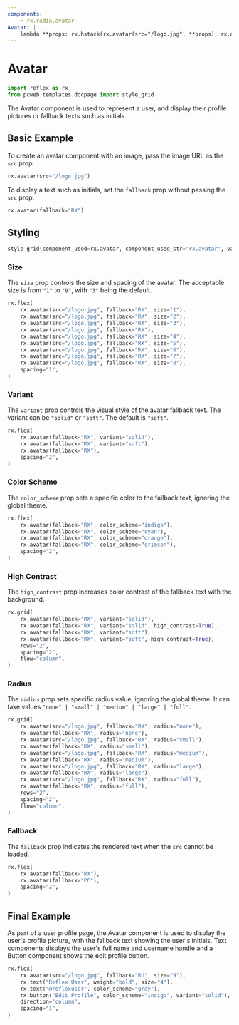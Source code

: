 ```yaml
---
components:
    - rx.radix.avatar
Avatar: |
    lambda **props: rx.hstack(rx.avatar(src="/logo.jpg", **props), rx.avatar(fallback="RX", **props), spacing="3")
---
```

# Avatar

```python exec 
import reflex as rx
from pcweb.templates.docpage import style_grid
```

The Avatar component is used to represent a user, and display their profile pictures or fallback texts such as initials.

## Basic Example

To create an avatar component with an image, pass the image URL as the `src` prop.

```python demo
rx.avatar(src="/logo.jpg")
```

To display a text such as initials, set the `fallback` prop without passing the `src` prop.

```python demo
rx.avatar(fallback="RX")
```

## Styling

```python eval
style_grid(component_used=rx.avatar, component_used_str="rx.avatar", variants=["solid", "soft"], fallback="RX")
```

### Size

The `size` prop controls the size and spacing of the avatar. The acceptable size is from `"1"` to `"9"`, with `"3"` being the default.

```python demo
rx.flex(
    rx.avatar(src="/logo.jpg", fallback="RX", size="1"),
    rx.avatar(src="/logo.jpg", fallback="RX", size="2"),
    rx.avatar(src="/logo.jpg", fallback="RX", size="3"),
    rx.avatar(src="/logo.jpg", fallback="RX"),
    rx.avatar(src="/logo.jpg", fallback="RX", size="4"),
    rx.avatar(src="/logo.jpg", fallback="RX", size="5"),
    rx.avatar(src="/logo.jpg", fallback="RX", size="6"),
    rx.avatar(src="/logo.jpg", fallback="RX", size="7"),
    rx.avatar(src="/logo.jpg", fallback="RX", size="8"),
    spacing="1",
)
```

### Variant

The `variant` prop controls the visual style of the avatar fallback text. The variant can be `"solid"` or `"soft"`. The default is `"soft"`.

```python demo
rx.flex(
    rx.avatar(fallback="RX", variant="solid"),
    rx.avatar(fallback="RX", variant="soft"),
    rx.avatar(fallback="RX"),
    spacing="2",
)
```

### Color Scheme

The `color_scheme` prop sets a specific color to the fallback text, ignoring the global theme.

```python demo
rx.flex(
    rx.avatar(fallback="RX", color_scheme="indigo"),
    rx.avatar(fallback="RX", color_scheme="cyan"),
    rx.avatar(fallback="RX", color_scheme="orange"),
    rx.avatar(fallback="RX", color_scheme="crimson"),
    spacing="2",
)
```

### High Contrast

The `high_contrast` prop increases color contrast of the fallback text with the background.

```python demo
rx.grid(
    rx.avatar(fallback="RX", variant="solid"),
    rx.avatar(fallback="RX", variant="solid", high_contrast=True),
    rx.avatar(fallback="RX", variant="soft"),
    rx.avatar(fallback="RX", variant="soft", high_contrast=True),
    rows="2",
    spacing="2",
    flow="column",
)
```

### Radius

The `radius` prop sets specific radius value, ignoring the global theme. It can take values `"none" | "small" | "medium" | "large" | "full"`.

```python demo
rx.grid(
    rx.avatar(src="/logo.jpg", fallback="RX", radius="none"),
    rx.avatar(fallback="RX", radius="none"),
    rx.avatar(src="/logo.jpg", fallback="RX", radius="small"),
    rx.avatar(fallback="RX", radius="small"),
    rx.avatar(src="/logo.jpg", fallback="RX", radius="medium"),
    rx.avatar(fallback="RX", radius="medium"),
    rx.avatar(src="/logo.jpg", fallback="RX", radius="large"),
    rx.avatar(fallback="RX", radius="large"),
    rx.avatar(src="/logo.jpg", fallback="RX", radius="full"),
    rx.avatar(fallback="RX", radius="full"),
    rows="2",
    spacing="2",
    flow="column",
)
```

### Fallback

The `fallback` prop indicates the rendered text when the `src` cannot be loaded.

```python demo
rx.flex(
    rx.avatar(fallback="RX"),
    rx.avatar(fallback="PC"),
    spacing="2",
)
```

## Final Example

As part of a user profile page, the Avatar component is used to display the user's profile picture, with the fallback text showing the user's initials. Text components displays the user's full name and username handle and a Button component shows the edit profile button.

```python demo
rx.flex(
    rx.avatar(src="/logo.jpg", fallback="RU", size="9"),
    rx.text("Reflex User", weight="bold", size="4"),
    rx.text("@reflexuser", color_scheme="gray"),
    rx.button("Edit Profile", color_scheme="indigo", variant="solid"),
    direction="column",
    spacing="1",
)
```
